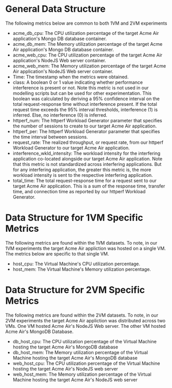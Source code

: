# General Data Structure

The following metrics below are common to both 1VM and 2VM experiments

* acme_db_cpu: The CPU utilization percentage of the target Acme Air application's Mongo DB database container.
* acme_db_mem: The Memory utilization percentage of the target Acme Air application's Mongo DB database container.
* acme_web_cpu: The CPU utilization percentage of the target Acme Air application's NodeJS Web server container.
* acme_web_mem: The Memory utilization percentage of the target Acme Air application's NodeJS Web server container.
* Time: The timestamp when the metrics were obtained.
* class: A boolean 0 or 1 value indicating whether performance interference is present or not. Note this metric is not used in our modelling scripts but can be used for other experimentation. This boolean was calculated by deriving a 95% confidence interval on the total request-response time without interference present. If the total request time exceeds the 95% interval thresholds, interference (1) is inferred. Else, no interference (0) is inferred.
* httperf_num: The httperf Workload Generator parameter that specifies the number of sessions to create to our target Acme Air application.
* httperf_per: The httperf Workload Generator parameter that specifies the time interval between sessions.
* request_rate: The realized throughput, or request rate, from our httperf Workload Generator to our target Acme Air application.
* interference_wkld_intensity: The workload intensity for the interfering application co-located alongside our target Acme Air application. Note that this metric is not standardized across interfering applications. But for any interfering application, the greater this metric is, the more workload intensity is sent to the respective interfering application.
* total_time: The total request-response time for a request sent to our target Acme Air application. This is a sum of the response time, transfer time, and connection time as reported by our httperf Workload Generator.

# Data Structure for 1VM Specific Metrics

The following metrics are found within the 1VM datasets. To note, in our 1VM experiments the target Acme Air appliction was hosted on a single VM. The metrics below are specific to that single VM.

* host_cpu: The Virtual Machine's CPU utilization percentage.
* host_mem: The Virtual Machine's Memory utilization percentage.

# Data Structure for 2VM Specific Metrics

The following metrics are found within the 2VM datasets. To note, in our 2VM experiments the target Acme Air appliction was distributed across two VMs. One VM hosted Acme Air's NodeJS Web server. The other VM hosted Acme Air's MongoDB Database.

* db_host_cpu: The CPU utilization percentage of the Virtual Machine hosting the target Acme Air's MongoDB database
* db_host_mem: The Memory utilization percentage of the Virtual Machine hosting the target Acme Air's MongoDB database
* web_host_cpu: The CPU utilization percentage of the Virtual Machine hosting the target Acme Air's NodeJS web server
* web_host_mem: The Memory utilization percentage of the Virtual Machine hosting the target Acme Air's NodeJS web server
